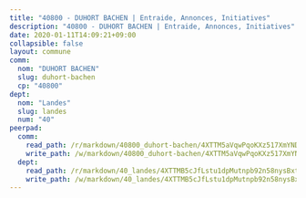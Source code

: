 ```yaml
---
title: "40800 - DUHORT BACHEN | Entraide, Annonces, Initiatives"
description: "40800 - DUHORT BACHEN | Entraide, Annonces, Initiatives"
date: 2020-01-11T14:09:21+09:00
collapsible: false
layout: commune
comm:
  nom: "DUHORT BACHEN"
  slug: duhort-bachen
  cp: "40800"
dept:
  nom: "Landes"
  slug: landes
  num: "40"
peerpad:
  comm:
    read_path: /r/markdown/40800_duhort-bachen/4XTTM5aVqwPqoKXz517XmYNDZQLXTRidNT5HPyTD3qkVv3xDi
    write_path: /w/markdown/40800_duhort-bachen/4XTTM5aVqwPqoKXz517XmYNDZQLXTRidNT5HPyTD3qkVv3xDi-K3TgUsKDgRdMBBx6wDFaJ66jgSawNu21u7ycs54dyVKTZ6WRJqzdijyWrwY58PQLRzVWm89595GsnMJpiPkPTchNse4tCLAZdSLbLDHBRrYncdQEM58syPD6V5jQxx9o6WwUiN9a
  dept:
    read_path: /r/markdown/40_landes/4XTTMB5cJfLstu1dpMutnpb92n58nysBxt2LvNHp8iFa2he7h
    write_path: /w/markdown/40_landes/4XTTMB5cJfLstu1dpMutnpb92n58nysBxt2LvNHp8iFa2he7h-K3TgUvrqNj5GqBsxRXbDQxXTucun7uHSVZWT5C8CgQNaESTTE4cfR63JCubPGiKkKruc9dwpRJsb8aWPbJoGCdC5JVr33cPSqpb1rkjpoPrBPEdrj3zMya2yHWSYgr5GG1nyDstK
---
```


